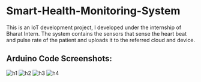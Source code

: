 # Smart-Health-Monitoring-System
This is an IoT development project, I developed under the internship of Bharat Intern. The system contains the sensors that sense the heart beat and pulse rate of the patient and uploads it to the referred cloud and device.

## Arduino Code Screenshots:
![h1](https://github.com/Riya83/HMS-Bharat-Intern/assets/72373750/f69c38cc-edff-4159-8388-124bb5bfbc4c)
![h2](https://github.com/Riya83/HMS-Bharat-Intern/assets/72373750/eae143ff-1636-42f9-9837-a337da55cc11)
![h3](https://github.com/Riya83/HMS-Bharat-Intern/assets/72373750/0565e264-a02e-4bfc-9758-19307f016520)
![h4](https://github.com/Riya83/HMS-Bharat-Intern/assets/72373750/8799ed1f-64e6-4e15-86c6-21888cbda2f0)
